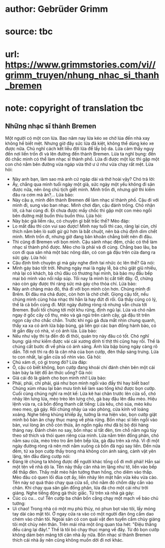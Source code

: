 # author: Gebrüder Grimm
# source: tbc
# url: https://www.grimmstories.com/vi//grimm_truyen/nhung_nhac_si_thanh_bremen
# note: copyright of translation tbc

## Những nhạc sĩ thành Bremen 

Một người có một con lừa. Bao năm nay lừa kéo xe chở lúa đến nhà xay
không hề biết mệt. Nhưng giờ đây sức lừa đã kiệt, không thể dùng kéo xe
được nữa. Chủ nghĩ cách kết liễu đời lừa để lấy bộ da. Lừa cảm thấy nguy
đến nơi liền trốn đi và lên đường đến thành Bremen. Lừa ta nghĩ bụng:
đến đó chắc mình có thể làm nhạc sĩ thành phố.
Lừa đi được một lúc thì gặp một con chó nằm bên đường vừa ngáp vừa thở ư
ứ như vừa chạy rất mệt. Lừa hỏi:
- Này anh bạn, làm sao mà anh cứ ngáp dài và thở hoài vậy?
Chó trả lời:
- Ấy, chẳng qua mình tuổi ngày một già, sức ngày một yếu không đi săn
được nữa, nên ông chủ tịch giết mình. Mình trốn đi, nhưng giờ thì kiếm
đâu ra cơm mà ăn?...
Lừa bảo:
- Này cậu ạ, mình đến thành Bremen để làm nhạc sĩ thành phố. Cậu đi với
mình đi, sung vào ban nhạc. Mình chơi đàn, cậu đánh trống.
Chó nhận lời, cả hai cùng đi. Đi chưa được mấy chốc thì gặp một con mèo
ngồi bên đường mặt buồn thỉu buồn thiu. Lừa hỏi:
- Này bác già liếm râu, có chuyện gì bất trắc thế?
Mèo đáp:
- Lo mất đầu thì còn vui sao được! Mình nay tuổi thì cao, răng lại cùn,
chỉ thích nằm bên lò sưởi gừ gừ hơn là bắt chuột, nên bà chủ định dìm
chết mình. Mình trốn đi, nhưng giờ đang băn khoăn chẳng biết nên đi
đâu.
- Thì cũng đi Bremen với bọn mình. Cậu sành nhạc đệm, chắc có thể làm
nhạc sĩ thành phố được.
Mèo cho là phải và đi cùng. Chẳng bao lâu, ba con đi qua sân nhà một bác
nông dân, có con gà đậu trên cửa đang ra sức gáy. Lừa hỏi:
- Cậu định tính chuyện gì mà gáy nghe đinh tai nhức óc lên thế?
Gà nói:
- Mình gáy báo tốt trời. Nhưng ngày mai là ngày lễ, bà chủ giặt giũ
nhiều, nhà lại có khách, bà chủ đâu có thương hại mình, bà bảo mụ đầu
bếp mai bỏ mình vào nồi nấp súp. Tối nay là mình bị cắt tiết đây. Ờ,
chừng nào còn gáy được thì ráng sức mà gáy cho thỏa chí.
Lừa bảo:
- Này anh chàng mào đỏ, thà đi với bọn mình còn hơn. Chúng mình đi Brêm.
Đi đâu mà chả được, còn hơn là chờ chết. Giọng cậu tốt, nếu chúng mình
cùng hòa nhạc thì hẳn là hay đứt đi rồi.
Gà thấy cũng có lý, thế là cả bốn cùng đi. Một ngày đường ròng rã nhưng
vẫn chưa tới Bremen. Buổi tối chúng tới một khu rừng, định ngủ lại. Lừa
và chó nằm ngay ở gốc cây cổ thụ, mèo và gà ngủ trên cành cây, gà đậu
tít trên ngọn cây cho chắc chắn. Trước khi ngủ gà đưa mắt nhìn chung
quanh, thấy xa xa có ánh lửa bập bùng, gà liền gọi các bạn đồng hành
bảo, có lẽ gần đây có nhà, vì có ánh lửa. Lừa bảo:
- Nếu như vậy thì ta đến đó đi thôi, quán trọ này đâu có tốt.
Chó nghĩ bụng: giá như kiếm được vài cái xương dính tí thịt thì cũng hay
rồi.
Thế là chúng cất bước đi về phía có ánh sáng. Ánh lửa bập bùng ngày càng
rõ dần. Tới nơi thì ra đó là căn nhà của bọn cướp, đèn thắp sáng trưng.
Lừa to con nhất, lại gần cửa sổ nhìn vào.
Gà hỏi:
- Chú xám ơi, có gì trong đó?
Lừa đáp:
- Ồ, cậu có biết không, bọn cướp đang khoái chí đánh chén bên một cái
bàn bày la liệt đồ ăn thức uống?
Gà nói:
- Giá cái đó là giành cho bọn mình nhỉ!
Lừa bảo:
- Phải, phải, chí phải, giá như bọn mình ngồi vào đấy thì hay biết bao!
Chúng xúm nhau lại bàn mưu tính kế làm sao tống khứ được bọn cướp. Cuối
cùng chúng nghĩ ra một kế: Lừa kê hai chân trước lên cửa sổ, chó nhảy
lên lưng lừa, mèo trèo lên lưng chó, gà bay đậu lên đầu mèo. Hiệu lệnh
vừa ra, cả bốn đồng thanh cất tiếng: Lừa kêu, chó sủa, mèo kêu meo meo,
gà gáy. Rồi chúng nhảy ùa vào phòng, cừa kính vỡ loảng xoảng. Nghe tiếng
khủng khiếp ấy, tưởng là ma hiện vào, bọn cướp giật mình bỏ bàn ăn chạy
thục mạng về phía rừng. Bốn nhạc sĩ liền ngồi vào bàn, vui lòng ăn chỗ
còn thừa, ăn ngốn ngấu như đã bị bỏ đói hàng tháng nay.
Đánh chén no say, bốn nhạc sĩ tắt đèn, tìm chỗ nằm ngủ tùy theo sở thích
và thói quen riêng của mình. Lừa nằm trên đống phân, chó nằm sau cửa,
mèo trèo tro ấm bên bếp lửa, gà đậu trên xà nhà.
Vì đi một ngày đường ròng rã nên mới nằm xuống cả bốn đã ngủ say liền.
Đến nửa đêm, từ xa bọn cướp thấy trong nhà không còn ánh sáng, cảnh vật
yên lặng, tên đầu đảng cướp nói:
- Đáng lẽ chúng ta không được để người khác tống cổ đi mới phải!
Hắn sai một tên về nhà dò la. Tên này thấy căn nhà im lặng như tờ, liền
vào bếp để thắp đèn. Thấy mắt mèo hắn tưởng than hồng, cho diêm vào
thắp. Mèo đâu có quen lối đùa cợt ấy, liền nhảy lên mặt hắn vừa kêu vừa
cào. Tên này sợ quá tháo chạy qua cửa sổ, chó nằm đó chồm dậy cắn vào
chân. Khi chạy qua sân gần đống phân, lừa đá cho một cái như trời giáng.
Nghe tiếng động gà thức giấc. Từ trên xà nhà gà gáy:
- Cúc cù cu... cu!
Tên cướp ba chân bốn cẳng chạy một mạch về báo chủ tướng:
- Ui chao! Trong nhà có một mụ phù thủy, nó phun bọt vào tôi, lấy móng
tay dài cào mặt tôi. Ở ngay cửa ra vào có một người đàn ông cầm dao chém
vào chân tôi. Ngoài sân có con quái vật đen tuyền cầm chùy giáng tôi một
chùy nên thân. Trên mái nhà một ông quan tòa hét: "Điệu thằng đểu cáng
lại đây!." Thế là tôi bỏ chạy thục mạng về đây.
Từ đó bọn cướp không dám bén mảng tới căn nhà ấy nữa. Bốn nhạc sĩ thành
Bremen thích cái nhà ấy nên cũng không muốn dời đi nơi khác.
